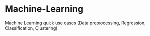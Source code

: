 # Machine-Learning
Machine Learning quick use cases (Data preprocessing, Regression, Classification, Clustering)
